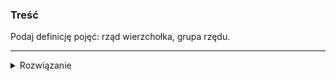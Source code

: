 ### Treść
Podaj definicję pojęć: rząd wierzchołka, grupa rzędu.

------
<details><summary>Rozwiązanie</summary>

![image](https://user-images.githubusercontent.com/11476062/63861065-779e5800-c9aa-11e9-89f1-3121988f89cf.png)

**grupa rzędu** - Dla rzędu r, jego grupa ![](https://latex.codecogs.com/gif.latex?\inline&space;g&space;=&space;log^{*}(r))

<p>
    
